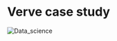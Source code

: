 # Verve case study

![Data_science](http://recoverydecisionscience.com/wp-content/uploads/2016/03/RDSDataProductsWebHeader.jpg)
